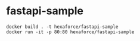 # fastapi-sample
```
docker build . -t hexaforce/fastapi-sample
docker run -it -p 80:80 hexaforce/fastapi-sample
```